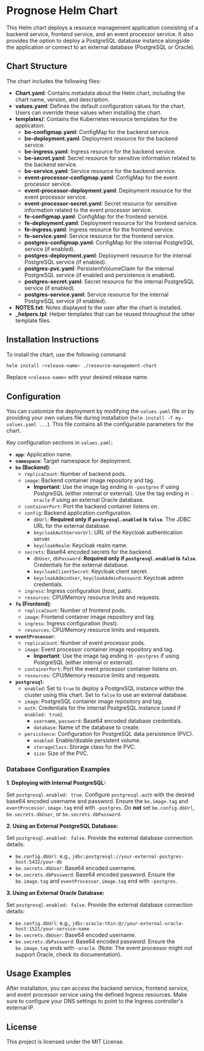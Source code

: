 # Prognose Helm Chart

This Helm chart deploys a resource management application consisting of a backend service, frontend service, and an event processor service. It also provides the option to deploy a PostgreSQL database instance alongside the application or connect to an external database (PostgreSQL or Oracle).

## Chart Structure

The chart includes the following files:

- **Chart.yaml**: Contains metadata about the Helm chart, including the chart name, version, and description.
- **values.yaml**: Defines the default configuration values for the chart. Users can override these values when installing the chart.
- **templates/**: Contains the Kubernetes resource templates for the application:
  - **be-configmap.yaml**: ConfigMap for the backend service.
  - **be-deployment.yaml**: Deployment resource for the backend service.
  - **be-ingress.yaml**: Ingress resource for the backend service.
  - **be-secret.yaml**: Secret resource for sensitive information related to the backend service.
  - **be-service.yaml**: Service resource for the backend service.
  - **event-processor-configmap.yaml**: ConfigMap for the event processor service.
  - **event-processor-deployment.yaml**: Deployment resource for the event processor service.
  - **event-processor-secret.yaml**: Secret resource for sensitive information related to the event processor service.
  - **fe-configmap.yaml**: ConfigMap for the frontend service.
  - **fe-deployment.yaml**: Deployment resource for the frontend service.
  - **fe-ingress.yaml**: Ingress resource for the frontend service.
  - **fe-service.yaml**: Service resource for the frontend service.
  - **postgres-configmap.yaml**: ConfigMap for the internal PostgreSQL service (if enabled).
  - **postgres-deployment.yaml**: Deployment resource for the internal PostgreSQL service (if enabled).
  - **postgres-pvc.yaml**: PersistentVolumeClaim for the internal PostgreSQL service (if enabled and persistence is enabled).
  - **postgres-secret.yaml**: Secret resource for the internal PostgreSQL service (if enabled).
  - **postgres-service.yaml**: Service resource for the internal PostgreSQL service (if enabled).
- **NOTES.txt**: Notes displayed to the user after the chart is installed.
- **_helpers.tpl**: Helper templates that can be reused throughout the other template files.

## Installation Instructions

To install the chart, use the following command:

```bash
helm install <release-name> ./resource-management-chart
```

Replace `<release-name>` with your desired release name.

## Configuration

You can customize the deployment by modifying the `values.yaml` file or by providing your own values file during installation (`helm install -f my-values.yaml ...`). This file contains all the configurable parameters for the chart.

Key configuration sections in `values.yaml`:

*   **`app`**: Application name.
*   **`namespace`**: Target namespace for deployment.
*   **`be` (Backend)**:
    *   `replicaCount`: Number of backend pods.
    *   `image`: Backend container image repository and tag.
        *   **Important**: Use the image tag ending in `-postgres` if using PostgreSQL (either internal or external). Use the tag ending in `-oracle` if using an external Oracle database.
    *   `containerPort`: Port the backend container listens on.
    *   `config`: Backend application configuration.
        *   `dbUrl`: **Required only if `postgresql.enabled` is `false`**. The JDBC URL for the external database.
        *   `keycloakAuthServerUrl`: URL of the Keycloak authentication server.
        *   `keycloakRealm`: Keycloak realm name.
    *   `secrets`: Base64 encoded secrets for the backend.
        *   `dbUser`, `dbPassword`: **Required only if `postgresql.enabled` is `false`**. Credentials for the external database.
        *   `keycloakClientSecret`: Keycloak client secret.
        *   `keycloakAdminUser`, `keycloakAdminPassword`: Keycloak admin credentials.
    *   `ingress`: Ingress configuration (host, path).
    *   `resources`: CPU/Memory resource limits and requests.
*   **`fe` (Frontend)**:
    *   `replicaCount`: Number of frontend pods.
    *   `image`: Frontend container image repository and tag.
    *   `ingress`: Ingress configuration (host).
    *   `resources`: CPU/Memory resource limits and requests.
*   **`eventProcessor`**:
    *   `replicaCount`: Number of event processor pods.
    *   `image`: Event processor container image repository and tag.
        *   **Important**: Use the image tag ending in `-postgres` if using PostgreSQL (either internal or external).
    *   `containerPort`: Port the event processor container listens on.
    *   `resources`: CPU/Memory resource limits and requests.
*   **`postgresql`**:
    *   `enabled`: Set to `true` to deploy a PostgreSQL instance within the cluster using this chart. Set to `false` to use an external database.
    *   `image`: PostgreSQL container image repository and tag.
    *   `auth`: Credentials for the internal PostgreSQL instance (used if `enabled: true`).
        *   `username`, `password`: Base64 encoded database credentials.
        *   `database`: Name of the database to create.
    *   `persistence`: Configuration for PostgreSQL data persistence (PVC).
        *   `enabled`: Enable/disable persistent volume.
        *   `storageClass`: Storage class for the PVC.
        *   `size`: Size of the PVC.

### Database Configuration Examples

**1. Deploying with Internal PostgreSQL:**

Set `postgresql.enabled: true`. Configure `postgresql.auth` with the desired base64 encoded username and password. Ensure the `be.image.tag` and `eventProcessor.image.tag` end with `-postgres`. Do **not** set `be.config.dbUrl`, `be.secrets.dbUser`, or `be.secrets.dbPassword`.

**2. Using an External PostgreSQL Database:**

Set `postgresql.enabled: false`. Provide the external database connection details:
*   `be.config.dbUrl`: e.g., `jdbc:postgresql://your-external-postgres-host:5432/your-db`
*   `be.secrets.dbUser`: Base64 encoded username.
*   `be.secrets.dbPassword`: Base64 encoded password.
Ensure the `be.image.tag` and `eventProcessor.image.tag` end with `-postgres`.

**3. Using an External Oracle Database:**

Set `postgresql.enabled: false`. Provide the external database connection details:
*   `be.config.dbUrl`: e.g., `jdbc:oracle:thin:@//your-external-oracle-host:1521/your-service-name`
*   `be.secrets.dbUser`: Base64 encoded username.
*   `be.secrets.dbPassword`: Base64 encoded password.
Ensure the `be.image.tag` ends with `-oracle`. (Note: The event processor might not support Oracle, check its documentation).

## Usage Examples

After installation, you can access the backend service, frontend service, and event processor service using the defined Ingress resources. Make sure to configure your DNS settings to point to the Ingress controller's external IP.

## License

This project is licensed under the MIT License.
